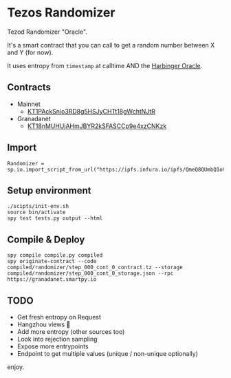 # Tezos Randomizer

Tezod Randomizer "Oracle".  

It's a smart contract that you can call to get a random number between X and Y (for now).

It uses entropy from `timestamp` at calltime AND the [Harbinger Oracle](https://github.com/tacoinfra/harbinger).

## Contracts

* Mainnet
  * [KT1PAckSnio3RD8g5HSJyCHTt18gWchtNJtR](https://better-call.dev/mainnet/KT1PAckSnio3RD8g5HSJyCHTt18gWchtNJtR/)
* Granadanet
  * [KT18nMUHUjAHmJBYR2kSFASCCp9e4xzCNKzk](https://better-call.dev/granadanet/KT18nMUHUjAHmJBYR2kSFASCCp9e4xzCNKzk/)

## Import

```
Randomizer = sp.io.import_script_from_url("https://ipfs.infura.io/ipfs/QmeQ8QUmbQ1oV9FQb65UxgbM5323yuKNFgk3WgTzgzeY3E")
```

## Setup environment

```
./scipts/init-env.sh
source bin/activate
spy test tests.py output --html
```

## Compile & Deploy

```
spy compile compile.py compiled
spy originate-contract --code compiled/randomizer/step_000_cont_0_contract.tz --storage compiled/randomizer/step_000_cont_0_storage.json --rpc https://granadanet.smartpy.io
```

## TODO

* Get fresh entropy on Request
* Hangzhou views :tada:
* Add more entropy (other sources too)
* Look into rejection sampling
* Expose more entrypoints
* Endpoint to get multiple values (unique / non-unique optionally)

enjoy. 
